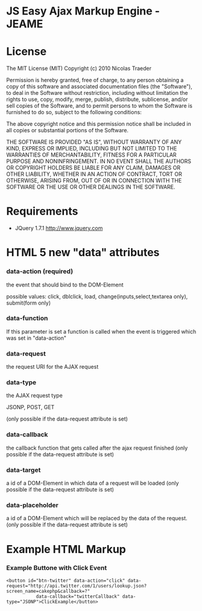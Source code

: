 # JS Easy Ajax Markup Engine - JEAME

# License

The MIT License (MIT)
Copyright (c) 2010 Nicolas Traeder

Permission is hereby granted, free of charge, to any person obtaining a copy of
this software and associated documentation files (the "Software"), to deal in
the Software without restriction, including without limitation the rights to
use, copy, modify, merge, publish, distribute, sublicense, and/or sell copies of
the Software, and to permit persons to whom the Software is furnished to do so,
subject to the following conditions:

The above copyright notice and this permission notice shall be included in all
copies or substantial portions of the Software.

THE SOFTWARE IS PROVIDED "AS IS", WITHOUT WARRANTY OF ANY KIND, EXPRESS OR
IMPLIED, INCLUDING BUT NOT LIMITED TO THE WARRANTIES OF MERCHANTABILITY, FITNESS
FOR A PARTICULAR PURPOSE AND NONINFRINGEMENT. IN NO EVENT SHALL THE AUTHORS OR
COPYRIGHT HOLDERS BE LIABLE FOR ANY CLAIM, DAMAGES OR OTHER LIABILITY, WHETHER
IN AN ACTION OF CONTRACT, TORT OR OTHERWISE, ARISING FROM, OUT OF OR IN
CONNECTION WITH THE SOFTWARE OR THE USE OR OTHER DEALINGS IN THE SOFTWARE.

# Requirements

* JQuery 1.7.1 http://www.jquery.com

# HTML 5 new "data" attributes

### data-action (required)

the event that should bind to the DOM-Element

possible values: click, dblclick, load, change(inputs,select,textarea only), submit(form only) 

### data-function

If this parameter is set a function is called when the event is triggered which was set in "data-action"

### data-request

the request URI for the AJAX request 

### data-type

the AJAX request type

JSONP, POST, GET


(only possible if the data-request attribute is set)

### data-callback 

the callback function that gets called after the ajax request finished
(only possible if the data-request attribute is set)

### data-target

a id of a DOM-Element in which data of a request will be loaded
(only possible if the data-request attribute is set)

### data-placeholder

a id of a DOM-Element which will be replaced by the data of the request.
(only possible if the data-request attribute is set)


# Example HTML Markup

### Example Buttone with Click Event ###
```
<button id="btn-twitter" data-action="click" data-request="http://api.twitter.com/1/users/lookup.json?screen_name=cakephp&callback=?"
		   data-callback="twitterCallback" data-type="JSONP">ClickExample</button>
```